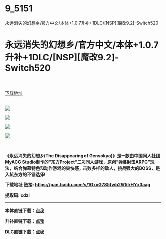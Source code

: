 # 9_5151
永远消失的幻想乡/官方中文/本体+1.0.7升补+1DLC/[NSP][魔改9.2]-Switch520
# 永远消失的幻想乡/官方中文/本体+1.0.7升补+1DLC/[NSP][魔改9.2]-Switch520
 <br/></br>
[下载地址](https://www.switch520.cc/article/5151 "下载地址")
<br/></br>

<p><strong><img src="https://ae01.alicdn.com/kf/Udf05204181a94220bed24f6e0f8ad023H.jpg"></strong></p>
<p><strong><img src="https://ae01.alicdn.com/kf/Ud991ed8f5d54468ca08257949c3fce7d2.jpg"></strong></p>
<p><strong><img src="https://ae01.alicdn.com/kf/U33608725255c4e149dda66b48ad5a6bdr.jpg"></strong></p>
<p><strong><img src="https://ae01.alicdn.com/kf/Ub6e9fc2e8b064451b57d7356d7974630l.jpg"></strong></p>
<p>&nbsp;</p>
<p><strong>《永远消失的幻想乡(The Disappearing of Gensokyo)》是一款由中国同人社团MyACG Studio制作的“东方Project”二次同人游戏，原创”弹幕射击ARPG”玩法，结合弹幕特色和动作游戏的爽快感，击败多样的敌人，挑战强大的BOSS，是入坑东方的不错选择!</strong></p>
<p><strong>下载地址</strong> <strong>链接: <a href="https://pan.baidu.com/s/1GxxG7S5fwb2W5lrHYx3aag">https://pan.baidu.com/s/1GxxG7S5fwb2W5lrHYx3aag</a></strong></p>
<p><strong> 提取码: cdzi</strong></p>
<hr>
<p><strong>本体直链下载：<a href="https://ziyuan3.free520.net/xxxxx83/youxi/Gensokyo_Defenders_eShop_NSW-SUXXORS.nsp">点我</a></strong></p>
<p><strong>升补直链下载：<a href="https://ziyuan3.free520.net/xxxxx83/youxi/GensokyoDefenders%5B010000300C79C800%5D%5BUS%5D%5Bv458752%5D%5B1.07%5D.nsz">点我</a></strong></p>
<p><strong>DLC直链下载：<a href="https://ziyuan3.free520.net/xxxxx83/youxi/GensokyoDefenders%20%5BDLC%5D.nsp">点我</a></strong></p>
